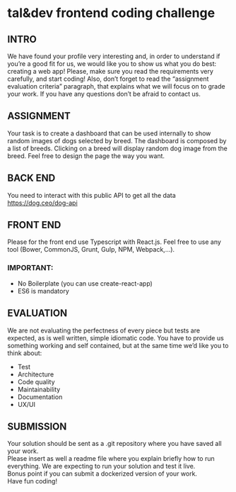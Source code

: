 # tal&dev frontend coding challenge

## INTRO
We have found your profile very interesting and, in order to understand if you’re a good fit for us, we would like you to show us what you do best: creating a web app!
Please, make sure you read the requirements very carefully, and start coding!
Also, don’t forget to read the “assignment evaluation criteria” paragraph, that explains what we will focus on to grade your work.
If you have any questions don’t be afraid to contact us.

## ASSIGNMENT
Your task is to create a dashboard that can be used internally to show random images of dogs selected by breed.
The dashboard is composed by a list of breeds.
Clicking on a breed will display random dog image from the breed.
Feel free to design the page the way you want.

## BACK END
You need to interact with this public API to get all the data https://dog.ceo/dog-api

## FRONT END 
Please for the front end use Typescript with React.js.
Feel free to use any tool (Bower, CommonJS, Grunt, Gulp, NPM, Webpack,...).
### IMPORTANT:

- No Boilerplate (you can use create-react-app)
- ES6 is mandatory

## EVALUATION
We are not evaluating the perfectness of every piece but tests are expected, as is well written, simple idiomatic code.
You have to provide us something working and self contained, but at the same time we’d like you to think about:
- Test
- Architecture
- Code quality
- Maintainability 
- Documentation 
- UX/UI

## SUBMISSION
Your solution should be sent as a .git repository where you have saved all your work.  
Please insert as well a readme file where you explain briefly how to run everything. We are expecting to run your solution and test it live.  
Bonus point if you can submit a dockerized version of your work.  
Have fun coding!